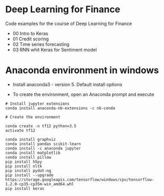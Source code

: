 # Deep Learning for Finance

Code examples for the course of Deep Learning for Finance
- 00 Intro to Keras
- 01 Credit scoring
- 02 Time series forecasting
- 03 RNN whit Keras for Sentiment model


# Anaconda environment in windows

- Install anaconda3 - version 5.  Default install options

- To create the environment, open an Anaconda prompt and execute

```
# Install jupyter extensions 
conda install anaconda-nb-extensions -c nb-conda
```


```
# Create the environment

conda create -n tf12 python=3.5
activate tf12

conda install graphviz
conda install pandas scikit-learn
conda install -c anaconda jupyter 
conda install matplotlib
conda install pillow 
pip install h5py
pip install nltk
pip install pydot-ng
pip install --upgrade https://storage.googleapis.com/tensorflow/windows/cpu/tensorflow-1.2.0-cp35-cp35m-win_amd64.whl
pip install keras
```

